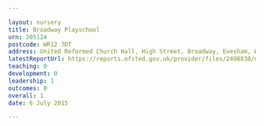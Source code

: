 ```yaml
---

layout: nursery
title: Broadway Playschool
urn: 205124
postcode: WR12 7DT
address: United Reformed Church Hall, High Street, Broadway, Evesham, Worcester, WR12 7DT
latestReportUrl: https://reports.ofsted.gov.uk/provider/files/2498838/urn/205124.pdf
teaching: 0
development: 0
leadership: 1
outcomes: 0
overall: 1
date: 6 July 2015

---
```

